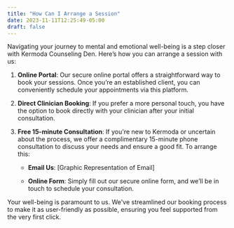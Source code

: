 ```yaml
---
title: "How Can I Arrange a Session"
date: 2023-11-11T12:25:49-05:00
draft: false
---
```




Navigating your journey to mental and emotional well-being is a step closer with Kermoda Counseling Den. Here’s how you can arrange a session with us:

 

1. **Online Portal**: Our secure online portal offers a straightforward way to book your sessions. Once you’re an established client, you can conveniently schedule your appointments via this platform.

 

2. **Direct Clinician Booking**: If you prefer a more personal touch, you have the option to book directly with your clinician after your initial consultation.

 

3. **Free 15-minute Consultation**: If you're new to Kermoda or uncertain about the process, we offer a complimentary 15-minute phone consultation to discuss your needs and ensure a good fit. To arrange this:

 

   - **Email Us**: [Graphic Representation of Email]

   - **Online Form**: Simply fill out our secure online form, and we’ll be in touch to schedule your consultation.

 

Your well-being is paramount to us. We've streamlined our booking process to make it as user-friendly as possible, ensuring you feel supported from the very first click.